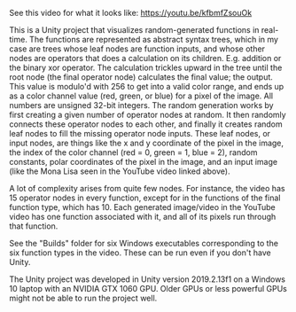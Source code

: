 See this video for what it looks like: https://youtu.be/kfbmfZsouOk

This is a Unity project that visualizes random-generated functions in real-time. The functions are represented as abstract syntax trees, which in my case are trees whose leaf nodes are function inputs, and whose other nodes are operators that does a calculation on its children. E.g. addition or the binary xor operator. The calculation trickles upward in the tree until the root node (the final operator node) calculates the final value; the output. This value is modulo'd with 256 to get into a valid color range, and ends up as a color channel value (red, green, or blue) for a pixel of the image. All numbers are unsigned 32-bit integers. The random generation works by first creating a given number of operator nodes at random. It then randomly connects these operator nodes to each other, and finally it creates random leaf nodes to fill the missing operator node inputs. These leaf nodes, or input nodes, are things like the x and y coordinate of the pixel in the image, the index of the color channel (red = 0, green = 1, blue = 2), random constants, polar coordinates of the pixel in the image, and an input image (like the Mona Lisa seen in the YouTube video linked above).

A lot of complexity arises from quite few nodes. For instance, the video has 15 operator nodes in every function, except for in the functions of the final function type, which has 10. Each generated image/video in the YouTube video has one function associated with it, and all of its pixels run through that function.

See the "Builds" folder for six Windows executables corresponding to the six function types in the video. These can be run even if you don't have Unity.

The Unity project was developed in Unity version 2019.2.13f1 on a Windows 10 laptop with an NVIDIA GTX 1060 GPU. Older GPUs or less powerful GPUs might not be able to run the project well.
